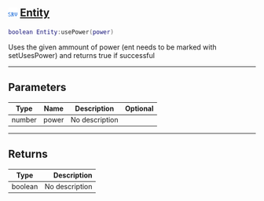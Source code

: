 ## ![server](.gitbook/assets/server.png) [Entity](home/Entity)



```lua
boolean Entity:usePower(power)
```

Uses the given ammount of power (ent needs to be marked with setUsesPower) and returns true if successful

------
## Parameters

| Type   | Name | Description | Optional |
| ------ | ---- | ----------- | -------: |
| number | power | No description |  |

------
## Returns

| Type   | Description |
| ------ | ----------: |
| boolean | No description |

